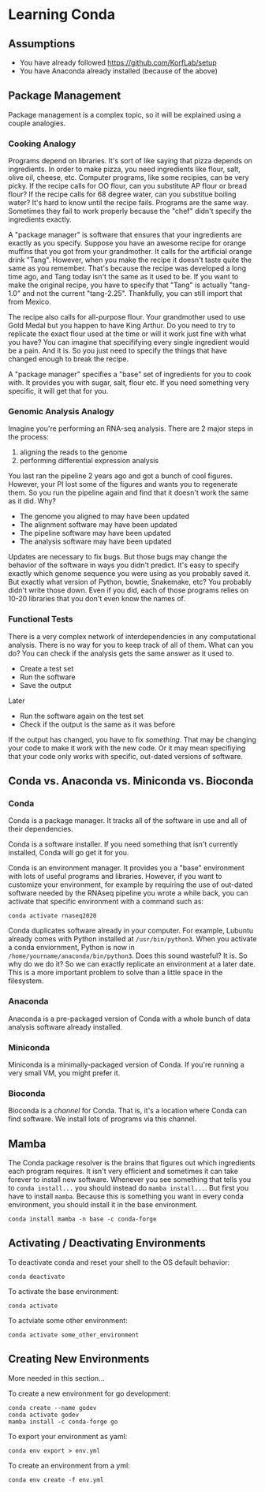 Learning Conda
==============

## Assumptions ##

+ You have already followed https://github.com/KorfLab/setup
+ You have Anaconda already installed (because of the above)

## Package Management ##

Package management is a complex topic, so it will be explained using a couple
analogies.

### Cooking Analogy ###

Programs depend on libraries. It's sort of like saying that pizza depends on
ingredients. In order to make pizza, you need ingredients like flour, salt,
olive oil, cheese, etc. Computer programs, like some recipies, can be very
picky. If the recipe calls for OO flour, can you substitute AP flour or bread
flour? If the recipe calls for 68 degree water, can you substitue boiling
water? It's hard to know until the recipe fails. Programs are the same way.
Sometimes they fail to work properly because the "chef" didn't specify the
ingredients exactly.

A "package manager" is software that ensures that your ingredients are exactly
as you specify. Suppose you have an awesome recipe for orange muffins that you
got from your grandmother. It calls for the artificial orange drink "Tang".
However, when you make the recipe it doesn't taste quite the same as you
remember. That's because the recipe was developed a long time ago, and Tang
today isn't the same as it used to be. If you want to make the original recipe,
you have to specify that "Tang" is actually "tang-1.0" and not the current
"tang-2.25". Thankfully, you can still import that from Mexico.

The recipe also calls for all-purpose flour. Your grandmother used to use Gold
Medal but you happen to have King Arthur. Do you need to try to replicate the
exact flour used at the time or will it work just fine with what you have? You
can imagine that specififying every single ingredient would be a pain. And it
is. So you just need to specify the things that have changed enough to break
the recipe.

A "package manager" specifies a "base" set of ingredients for you to cook with.
It provides you with sugar, salt, flour etc. If you need something very
specific, it will get that for you.

### Genomic Analysis Analogy ###

Imagine you're performing an RNA-seq analysis. There are 2 major steps in the
process:

1. aligning the reads to the genome
2. performing differential expression analysis

You last ran the pipeline 2 years ago and got a bunch of cool figures. However,
your PI lost some of the figures and wants you to regenerate them. So you run
the pipeline again and find that it doesn't work the same as it did. Why?

+ The genome you aligned to may have been updated
+ The alignment software may have been updated
+ The pipeline software may have been updated
+ The analysis software may have been updated

Updates are necessary to fix bugs. But those bugs may change the behavior of
the software in ways you didn't predict. It's easy to specify exactly which
genome sequence you were using as you probably saved it. But exactly what
version of Python, bowtie, Snakemake, etc? You probably didn't write those
down. Even if you did, each of those programs relies on 10-20 libraries that
you don't even know the names of.

### Functional Tests ###

There is a very complex network of interdependencies in any computational
analysis. There is no way for you to keep track of all of them. What can you
do? You can check if the analysis gets the same answer as it used to.

+ Create a test set
+ Run the software
+ Save the output

Later

+ Run the software again on the test set
+ Check if the output is the same as it was before

If the output has changed, you have to fix _something_. That may be changing
your code to make it work with the new code. Or it may mean specifiying that
your code only works with specific, out-dated versions of software.

## Conda vs. Anaconda vs. Miniconda vs. Bioconda ##

### Conda ###

Conda is a package manager. It tracks all of the software in use and all of
their dependencies.

Conda is a software installer. If you need something that isn't currently
installed, Conda will go get it for you.

Conda is an environment manager. It provides you a "base" environment with lots
of useful programs and libraries. However, if you want to customize your
environment, for example by requiring the use of out-dated software needed by
the RNAseq pipeline you wrote a while back, you can activate that specific
environment with a command such as:

	conda activate rnaseq2020

Conda duplicates software already in your computer. For example, Lubuntu
already comes with Python installed at `/usr/bin/python3`. When you activate a
conda enviornment, Python is now in `/home/yourname/anaconda/bin/python3`. Does
this sound wasteful? It is. So why do we do it? So we can exactly replicate an
environment at a later date. This is a more important problem to solve than a
little space in the filesystem.

### Anaconda ###

Anaconda is a pre-packaged version of Conda with a whole bunch of data analysis
software already installed.

### Miniconda ###

Miniconda is a minimally-packaged version of Conda. If you're running a very
small VM, you might prefer it.

### Bioconda ###

Bioconda is a _channel_ for Conda. That is, it's a location where Conda can
find software. We install lots of programs via this channel.

## Mamba ##

The Conda package resolver is the brains that figures out which ingredients
each program requires. It isn't very efficient and sometimes it can take
forever to install new software. Whenever you see something that tells you to
`conda install...` you should instead do `mamba install...`. But first you have
to install `mamba`. Because this is something you want in every conda
environment, you should install it in the base environment.

	conda install mamba -n base -c conda-forge

## Activating / Deactivating Environments ##

To deactivate conda and reset your shell to the OS default behavior:

	conda deactivate

To activate the base environment:

	conda activate

To actviate some other environment:

	conda activate some_other_environment

## Creating New Environments ##

More needed in this section...

To create a new environment for go development:

	conda create --name godev
	conda activate godev
	mamba install -c conda-forge go

To export your environment as yaml:

	conda env export > env.yml

To create an environment from a yml:

	conda env create -f env.yml

